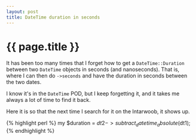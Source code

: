 ```yaml
---
layout: post
title: DateTime duration in seconds
---
```


# {{ page.title }}

It has been too many times that I forget how to get a `DateTime::Duration`
between two `DateTime` objects in seconds (and nanoseconds). That is, where I
can then do `->seconds` and have the duration in seconds between the two dates.

I know it's in the `DateTime` POD, but I keep forgetting it, and it takes me
always a lot of time to find it back.

Here it is so that the next time I search for it on the Intarwoob, it shows up.

{% highlight perl %}
my $duration = $dt2->subtract_datetime_absolute($dt1);
{% endhighlight %}

